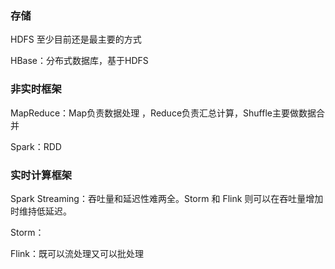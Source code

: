 ### 存储

HDFS  至少目前还是最主要的方式

HBase：分布式数据库，基于HDFS

### 非实时框架

MapReduce：Map负责数据处理 ，Reduce负责汇总计算，Shuffle主要做数据合并

Spark：RDD

### 实时计算框架

Spark Streaming：吞吐量和延迟性难两全。Storm 和 Flink 则可以在吞吐量增加时维持低延迟。

Storm：

Flink：既可以流处理又可以批处理